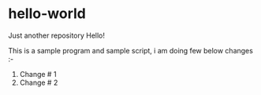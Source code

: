# hello-world
Just another repository
Hello!

This is a sample program and sample script, i am doing few below changes :-
1. Change # 1
2. Change # 2
